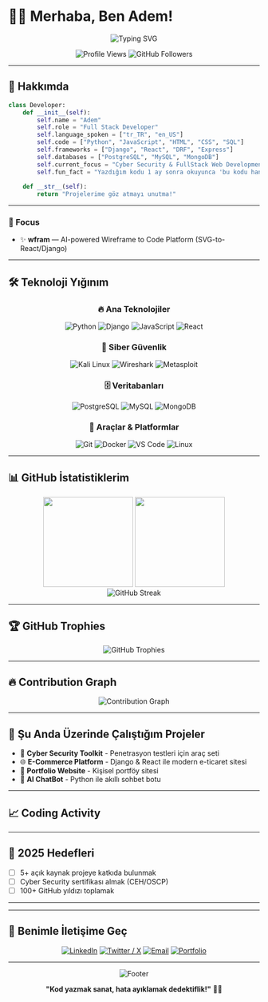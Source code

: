 # 👨‍💻 Merhaba, Ben Adem! 

<div align="center">
  <img src="https://readme-typing-svg.herokuapp.com?font=Fira+Code&size=30&duration=3000&pause=1000&color=00D9FF&center=true&vCenter=true&width=800&lines=Full+Stack+Developer;Cyber+Security+Enthusiast;Python+%26+Django+Expert;Full-Stack+Dev;AI-Driven;Projects+Always+Learning+New+Things!" alt="Typing SVG" />
</div>

<p align="center">
  <img src="https://komarev.com/ghpvc/?username=ademcck&color=blueviolet&style=flat-square&label=Profile+Views" alt="Profile Views" />
  <img src="https://img.shields.io/github/followers/ademcck?style=social" alt="GitHub Followers" />
</p>

---

## 🚀 Hakkımda

```python
class Developer:
    def __init__(self):
        self.name = "Adem"
        self.role = "Full Stack Developer"
        self.language_spoken = ["tr_TR", "en_US"]
        self.code = ["Python", "JavaScript", "HTML", "CSS", "SQL"]
        self.frameworks = ["Django", "React", "DRF", "Express"]
        self.databases = ["PostgreSQL", "MySQL", "MongoDB"]
        self.current_focus = "Cyber Security & FullStack Web Development"
        self.fun_fact = "Yazdığım kodu 1 ay sonra okuyunca 'bu kodu hangi psikopat yazmış?' diyorum. Sonra hatırlıyorum... 😅"
    
    def __str__(self):
        return "Projelerime göz atmayı unutma!"

```

---

### 🎯 Focus

- ✨ **wfram** — AI-powered Wireframe to Code Platform (SVG-to-React/Django)

---

## 🛠️ Teknoloji Yığınım

<div align="center">

### 🔥 Ana Teknolojiler
![Python](https://img.shields.io/badge/-Python-3776AB?style=for-the-badge&logo=python&logoColor=white)
![Django](https://img.shields.io/badge/-Django-092E20?style=for-the-badge&logo=django&logoColor=white)
![JavaScript](https://img.shields.io/badge/-JavaScript-F7DF1E?style=for-the-badge&logo=javascript&logoColor=black)
![React](https://img.shields.io/badge/-React-61DAFB?style=for-the-badge&logo=react&logoColor=black)

### 🔐 Siber Güvenlik
![Kali Linux](https://img.shields.io/badge/-Kali%20Linux-557C94?style=for-the-badge&logo=kalilinux&logoColor=white)
![Wireshark](https://img.shields.io/badge/-Wireshark-1679A7?style=for-the-badge&logo=wireshark&logoColor=white)
![Metasploit](https://img.shields.io/badge/-Metasploit-ED1C24?style=for-the-badge&logo=metasploit&logoColor=white)

### 🗄️ Veritabanları
![PostgreSQL](https://img.shields.io/badge/-PostgreSQL-336791?style=for-the-badge&logo=postgresql&logoColor=white)
![MySQL](https://img.shields.io/badge/-MySQL-4479A1?style=for-the-badge&logo=mysql&logoColor=white)
![MongoDB](https://img.shields.io/badge/-MongoDB-47A248?style=for-the-badge&logo=mongodb&logoColor=white)

### 🔧 Araçlar & Platformlar
![Git](https://img.shields.io/badge/-Git-F05032?style=for-the-badge&logo=git&logoColor=white)
![Docker](https://img.shields.io/badge/-Docker-2496ED?style=for-the-badge&logo=docker&logoColor=white)
![VS Code](https://img.shields.io/badge/-VS%20Code-007ACC?style=for-the-badge&logo=visual-studio-code&logoColor=white)
![Linux](https://img.shields.io/badge/-Linux-FCC624?style=for-the-badge&logo=linux&logoColor=black)

</div>

---

## 📊 GitHub İstatistiklerim

<div align="center">
  <img height="180em" src="https://github-readme-stats.vercel.app/api?username=ademcck&show_icons=true&theme=tokyonight&include_all_commits=true&count_private=true"/>
  <img height="180em" src="https://github-readme-stats.vercel.app/api/top-langs/?username=ademcck&layout=compact&langs_count=8&theme=tokyonight"/>
</div>

<div align="center">
  <img src="https://github-readme-streak-stats.herokuapp.com/?user=ademcck&theme=tokyonight" alt="GitHub Streak" />
</div>

---

## 🏆 GitHub Trophies
<div align="center">
  <img src="https://github-profile-trophy.vercel.app/?username=ademcck&theme=darkhub&no-frame=true&margin-w=15" alt="GitHub Trophies" />
</div>

---

## 🔥 Contribution Graph
<div align="center">
  <img src="https://github-readme-activity-graph.vercel.app/graph?username=ademcck&theme=tokyo-night" alt="Contribution Graph" />
</div>

---

## 💼 Şu Anda Üzerinde Çalıştığım Projeler

- 🔐 **Cyber Security Toolkit** - Penetrasyon testleri için araç seti
- 🌐 **E-Commerce Platform** - Django & React ile modern e-ticaret sitesi  
- 📱 **Portfolio Website** - Kişisel portföy sitesi
- 🤖 **AI ChatBot** - Python ile akıllı sohbet botu

---

## 📈 Coding Activity

<!--START_SECTION:waka-->
<!--END_SECTION:waka-->

---

## 🎯 2025 Hedefleri

- [ ] 5+ açık kaynak projeye katkıda bulunmak
- [ ] Cyber Security sertifikası almak (CEH/OSCP)
- [ ] 100+ GitHub yıldızı toplamak

---



---

## 🤝 Benimle İletişime Geç

<div align="center">

[![LinkedIn](https://img.shields.io/badge/-LinkedIn-0077B5?style=for-the-badge&logo=linkedin&logoColor=white)](https://linkedin.com/in/ademcck)
[![Twitter / X](https://img.shields.io/badge/-Twitter-1DA1F2?style=for-the-badge&logo=twitter&logoColor=white)](https://x.com/ademcck_)
[![Email](https://img.shields.io/badge/-Email-D14836?style=for-the-badge&logo=gmail&logoColor=white)](mailto:contact@snipcore.com)
[![Portfolio](https://img.shields.io/badge/-Portfolio-000000?style=for-the-badge&logo=vercel&logoColor=white)](https://linkedin.com/in/ademcck)

</div>

---

<div align="center">
  <img src="https://capsule-render.vercel.app/api?type=waving&color=gradient&height=100&section=footer" alt="Footer" />
</div>

<div align="center">
  
**"Kod yazmak sanat, hata ayıklamak dedektiflik!"** 🕵️‍♂️

</div>
